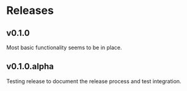 # Releases

## v0.1.0

Most basic functionality seems to be in place.

## v0.1.0.alpha

Testing release to document the release process and test integration.

